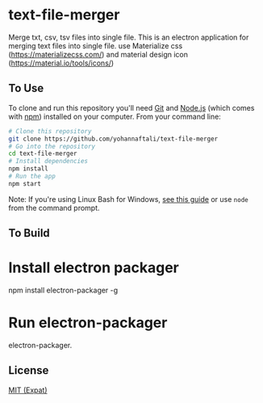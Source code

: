 # text-file-merger
Merge txt, csv, tsv files into single file.
This is an electron application for merging text files into single file.
use Materialize css (https://materializecss.com/) and material design icon (https://material.io/tools/icons/)

## To Use

To clone and run this repository you'll need [Git](https://git-scm.com) and [Node.js](https://nodejs.org/en/download/) (which comes with [npm](http://npmjs.com)) installed on your computer. From your command line:

```bash
# Clone this repository
git clone https://github.com/yohannaftali/text-file-merger
# Go into the repository
cd text-file-merger
# Install dependencies
npm install
# Run the app
npm start
```

Note: If you're using Linux Bash for Windows, [see this guide](https://www.howtogeek.com/261575/how-to-run-graphical-linux-desktop-applications-from-windows-10s-bash-shell/) or use `node` from the command prompt.

## To Build

# Install electron packager
npm install electron-packager -g

# Run electron-packager
electron-packager.

## License

[MIT (Expat)](LICENSE.md)
